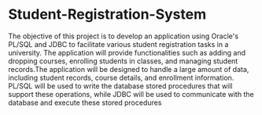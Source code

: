 # Student-Registration-System
The objective of this project is to develop an application using Oracle's PL/SQL and JDBC to
facilitate various student registration tasks in a university. The application will provide
functionalities such as adding and dropping courses, enrolling students in classes, and
managing student records.The application will be designed to handle a large amount of data,
including student records, course details, and enrollment information. PL/SQL will be used to
write the database stored procedures that will support these operations, while JDBC will be
used to communicate with the database and execute these stored procedures

